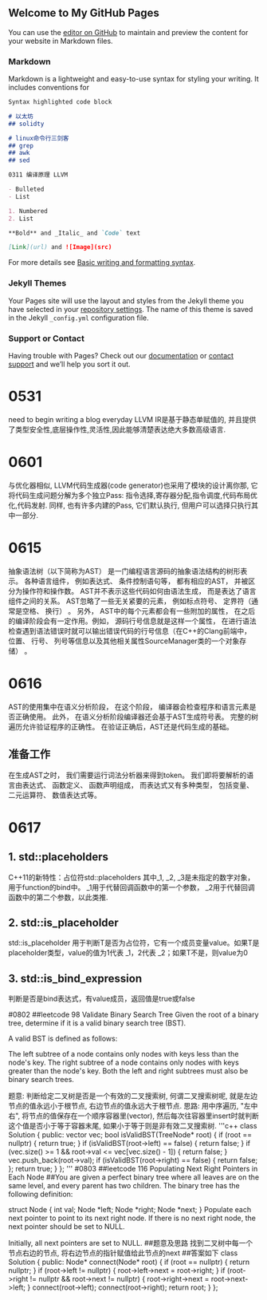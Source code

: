 ## Welcome to My GitHub Pages

You can use the [editor on GitHub](https://github.com/G106/G106.github.io/edit/main/README.md) to maintain and preview the content for your website in Markdown files.
### Markdown

Markdown is a lightweight and easy-to-use syntax for styling your writing. It includes conventions for

```markdown
Syntax highlighted code block

# 以太坊
## solidty

# linux命令行三剑客
## grep
## awk
## sed

0311 编译原理 LLVM

- Bulleted
- List

1. Numbered
2. List

**Bold** and _Italic_ and `Code` text

[Link](url) and ![Image](src)
```

For more details see [Basic writing and formatting syntax](https://docs.github.com/en/github/writing-on-github/getting-started-with-writing-and-formatting-on-github/basic-writing-and-formatting-syntax).

### Jekyll Themes

Your Pages site will use the layout and styles from the Jekyll theme you have selected in your [repository settings](https://github.com/G106/G106.github.io/settings/pages). The name of this theme is saved in the Jekyll `_config.yml` configuration file.

### Support or Contact

Having trouble with Pages? Check out our [documentation](https://docs.github.com/categories/github-pages-basics/) or [contact support](https://support.github.com/contact) and we’ll help you sort it out.

# 0531
need to begin writing a blog everyday
LLVM IR是基于静态单赋值的, 并且提供了类型安全性,底层操作性,灵活性,因此能够清楚表达绝大多数高级语言.
# 0601
与优化器相似, LLVM代码生成器(code generator)也采用了模块的设计离你那, 它将代码生成问题分解为多个独立Pass: 指令选择,寄存器分配,指令调度,代码布局优化,代码发射. 同样, 也有许多内建的Pass, 它们默认执行, 但用户可以选择只执行其中一部分.
# 0615
抽象语法树（以下简称为AST） 是一门编程语言源码的抽象语法结构的树形表示。 各种语言组件， 例如表达式、 条件控制语句等， 都有相应的AST， 并被区分为操作符和操作数。 AST并不表示这些代码如何由语法生成， 而是表达了语言组件之间的关系。 AST忽略了一些无关紧要的元素， 例如标点符号、 定界符（通常是空格、 换行） 。 另外， AST中的每个元素都会有一些附加的属性， 在之后的编译阶段会有一定作用。例如， 源码行号信息就是这样一个属性， 在进行语法检查遇到语法错误时就可以输出错误代码的行号信息（在C++的Clang前端中， 位置、 行号、 列号等信息以及其他相关属性SourceManager类的一个对象存储） 。
# 0616
AST的使用集中在语义分析阶段， 在这个阶段， 编译器会检查程序和语言元素是否正确使用。 此外， 在语义分析阶段编译器还会基于AST生成符号表。 完整的树遍历允许验证程序的正确性。 在验证正确后，AST还是代码生成的基础。
## 准备工作
在生成AST之时， 我们需要运行词法分析器来得到token。 我们即将要解析的语言由表达式、 函数定义、 函数声明组成， 而表达式又有多种类型， 包括变量、 二元运算符、 数值表达式等。
# 0617
## 1. std::placeholders
C++11的新特性：占位符std::placeholders
其中_1, _2, _3是未指定的数字对象，用于function的bind中。 _1用于代替回调函数中的第一个参数， _2用于代替回调函数中的第二个参数，以此类推.
## 2. std::is_placeholder
std::is_placeholder 用于判断T是否为占位符，它有一个成员变量value。如果T是placeholder类型，value的值为1代表 _1，2代表 _2；如果T不是，则value为0
## 3. std::is_bind_expression
判断是否是bind表达式，有value成员，返回值是true或false

#0802
##leetcode 98 Validate Binary Search Tree
Given the root of a binary tree, determine if it is a valid binary search tree (BST).

A valid BST is defined as follows:

The left subtree of a node contains only nodes with keys less than the node's key.
The right subtree of a node contains only nodes with keys greater than the node's key.
Both the left and right subtrees must also be binary search trees.

题意:
判断给定二叉树是否是一个有效的二叉搜索树, 何谓二叉搜索树呢, 就是左边节点的值永远小于根节点, 右边节点的值永远大于根节点.
思路:
用中序遍历, "左中右", 将节点的值保存在一个顺序容器里(vector), 然后每次往容器里insert时就判断这个值是否小于等于容器末尾, 如果小于等于则是非有效二叉搜索树.
'''c++
class Solution {
public:
    vector<int> vec;
    bool isValidBST(TreeNode* root) {
        if (root == nullptr) {
            return true;
        }
        if (isValidBST(root->left) == false) {
            return false;
        }
        if (vec.size() >= 1 && root->val <= vec[vec.size() - 1]) {
            return false;
        }
        vec.push_back(root->val);
        if (isValidBST(root->right) == false) {
            return false;
        };
        return true;
    }
};
'''
#0803
##leetcode 116 Populating Next Right Pointers in Each Node
##You are given a perfect binary tree where all leaves are on the same level, and every parent has two children. The binary tree has the following definition:

struct Node {
  int val;
  Node *left;
  Node *right;
  Node *next;
}
Populate each next pointer to point to its next right node. If there is no next right node, the next pointer should be set to NULL.

Initially, all next pointers are set to NULL.
##题意及思路
找到二叉树中每一个节点右边的节点, 将右边节点的指针赋值给此节点的next
##答案如下
class Solution {
public:
    Node* connect(Node* root) {
        if (root == nullptr) {
            return nullptr;
        }
        if (root->left != nullptr) {
            root->left->next = root->right;
        }
        if (root->right != nullptr && root->next != nullptr) {
            root->right->next = root->next->left;
        }
        connect(root->left);
        connect(root->right);
        return root;
    }
};
